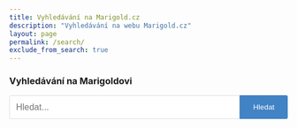 ```yaml
---
title: Vyhledávání na Marigold.cz
description: "Vyhledávání na webu Marigold.cz"
layout: page
permalink: /search/
exclude_from_search: true
---
```


<div class="search-container">
  <h3>Vyhledávání na Marigoldovi</h3>

  <form action="/search/" method="get">
    <div class="search-box">
      <input type="text" id="search-box" name="query" placeholder="Hledat..." />
      <button type="submit">Hledat</button>
    </div>
  </form>

  <div id="search-results"></div>
</div>

<style>
  .search-container {
    max-width: 800px;
    margin: 0 auto;
  }
  .search-box {
    display: flex;
    margin-bottom: 2rem;
  }
  .search-box input {
    flex: 1;
    padding: 0.7rem;
    font-size: 1rem;
    border: 1px solid #ddd;
    border-radius: 3px 0 0 3px;
  }
  .search-box button {
    padding: 0.7rem 1.5rem;
    background: #4183C4;
    color: white;
    border: none;
    border-radius: 0 3px 3px 0;
    cursor: pointer;
  }
  .search-result-item {
    margin-bottom: 1.5rem;
    padding-bottom: 1.5rem;
    border-bottom: 1px solid #eee;
  }
  .search-result-item h3 {
    margin-bottom: 0.5rem;
  }
  .search-result-meta {
    display: flex;
    margin-top: 0.5rem;
    font-size: 0.85rem;
    color: #777;
  }
  .search-result-category {
    background: #f0f0f0;
    padding: 0.2rem 0.5rem;
    border-radius: 3px;
    margin-right: 0.5rem;
  }
</style>

<script>
  // Inicializace prázdného store objektu
  window.store = {};
  
  // Funkce pro bezpečné přidání položky do store objektu
  function addToStore(key, data) {
    try {
      window.store[key] = {
        title: data.title || "",
        content: data.content || "",
        url: data.url || "",
        category: data.category || "",
        tags: data.tags || "",
        date: data.date || ""
      };
    } catch(e) {
      console.error("Error adding item to store:", key, e);
    }
  }
  
  // Postupné přidávání položek z postů
  {% for post in site.posts %}
    addToStore(
      "{{ post.url | slugify }}",
      {
        title: "{{ post.title | replace: '"', '\"' | strip_newlines | escape }}",
        content: "{{ post.content | strip_html | truncatewords: 50 | replace: '"', '\"' | strip_newlines | escape }}",
        url: "{{ site.baseurl }}{{ post.url }}",
        category: "{{ post.categories | join: ', ' | replace: '"', '\"' | escape }}",
        tags: "{{ post.tags | join: ', ' | replace: '"', '\"' | escape }}",
        date: "{{ post.date | date: '%-d.%-m.%Y' }}"
      }
    );
  {% endfor %}
  
  // Přidání stránek
  {% for page in site.pages %}
    {% if page.title and page.exclude_from_search != true %}
      addToStore(
        "{{ page.url | slugify }}",
        {
          title: "{{ page.title | replace: '"', '\"' | strip_newlines | escape }}",
          content: "{{ page.content | strip_html | truncatewords: 50 | replace: '"', '\"' | strip_newlines | escape }}",
          url: "{{ site.baseurl }}{{ page.url }}",
          category: "stránka",
          date: ""
        }
      );
    {% endif %}
  {% endfor %}
  
  // Přidání kolekcí
  {% for collection in site.collections %}
    {% unless collection.label == "posts" %}
      {% for item in site[collection.label] %}
        addToStore(
          "{{ item.url | slugify }}",
          {
            title: "{{ item.title | replace: '"', '\"' | strip_newlines | escape }}",
            content: "{{ item.content | strip_html | truncatewords: 50 | replace: '"', '\"' | strip_newlines | escape }}",
            url: "{{ site.baseurl }}{{ item.url }}",
            category: "{{ collection.label | escape }}",
            date: "{{ item.date | date: '%-d.%-m.%Y' }}"
          }
        );
      {% endfor %}
    {% endunless %}
  {% endfor %}
</script>
<script src="{{ "/assets/js/search/simple-search.js" | relative_url }}"></script>